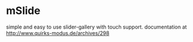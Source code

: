 mSlide
======

simple and easy to use slider-gallery with touch support. documentation at <http://www.quirks-modus.de/archives/298>

